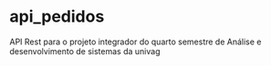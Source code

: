 # api_pedidos

API Rest para o projeto integrador do quarto semestre de Análise e desenvolvimento de sistemas da univag
